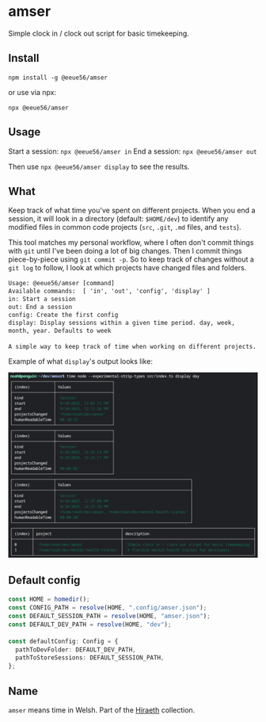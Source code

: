 # amser

Simple clock in / clock out script for basic timekeeping.

## Install

```
npm install -g @eeue56/amser
```

or use via npx:

```
npx @eeue56/amser
```

## Usage

Start a session: `npx @eeue56/amser in`
End a session: `npx @eeue56/amser out`

Then use `npx @eeue56/amser display` to see the results.

## What

Keep track of what time you've spent on different projects. When you end a session, it will look in a directory (default: `$HOME/dev`) to identify any modified files in common code projects (`src`, `.git`, `.md` files, and `tests`).

This tool matches my personal workflow, where I often don't commit things with `git` until I've been doing a lot of big changes. Then I commit things piece-by-piece using `git commit -p`. So to keep track of changes without a `git log` to follow, I look at which projects have changed files and folders.

```
Usage: @eeue56/amser [command]
Available commands:  [ 'in', 'out', 'config', 'display' ]
in: Start a session
out: End a session
config: Create the first config
display: Display sessions within a given time period. day, week, month, year. Defaults to week

A simple way to keep track of time when working on different projects.
```

Example of what `display`'s output looks like:

![alt text](example.png)

## Default config

```typescript
const HOME = homedir();
const CONFIG_PATH = resolve(HOME, ".config/amser.json");
const DEFAULT_SESSION_PATH = resolve(HOME, "amser.json");
const DEFAULT_DEV_PATH = resolve(HOME, "dev");

const defaultConfig: Config = {
  pathToDevFolder: DEFAULT_DEV_PATH,
  pathToStoreSessions: DEFAULT_SESSION_PATH,
};
```

## Name

`amser` means time in Welsh. Part of the [Hiraeth](https://github.com/eeue56/hiraeth) collection.
